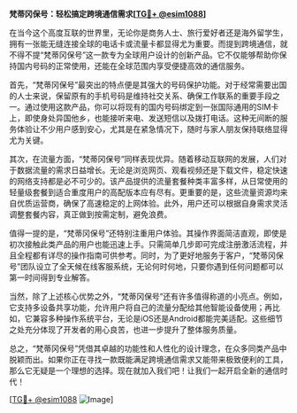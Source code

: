 **梵蒂冈保号：轻松搞定跨境通信需求[[TG💪+ @esim1088](https://t.me/s/esim1088)]**

在当今这个高度互联的世界里，无论你是商务人士、旅行爱好者还是海外留学生，拥有一张能无缝连接全球的电话卡或流量卡都显得尤为重要。而提到跨境通信，就不得不提“梵蒂冈保号”这一款专为全球用户设计的创新产品。它不仅能够帮助你保持国内号码的正常使用，还能在全球范围内享受便捷高效的通信服务。

首先，“梵蒂冈保号”最突出的特点便是其强大的号码保护功能。对于经常需要出国的人士来说，保留原有的手机号码是维持社交关系、确保工作联系的重要手段之一。通过使用这款产品，你可以将现有的国内号码绑定到一张国际通用的SIM卡上，即使身处异国他乡，也能接听来电、发送短信以及拨打电话。这种无间断的服务体验让不少用户感到安心，尤其是在紧急情况下，随时与家人朋友保持联络显得尤为关键。

其次，在流量方面，“梵蒂冈保号”同样表现优异。随着移动互联网的发展，人们对于数据流量的需求日益增长。无论是浏览网页、观看视频还是下载文件，稳定快速的网络支持都是必不可少的。该产品提供的流量套餐种类丰富多样，从日常使用的轻量级套餐到适合重度用户的高配版本应有尽有。更重要的是，这些流量资源均来自优质运营商，确保了高速稳定的上网体验。此外，用户还可以根据自身需求灵活调整套餐内容，真正做到按需定制，避免浪费。

值得一提的是，“梵蒂冈保号”还特别注重用户体验。其操作界面简洁直观，即使是初次接触此类产品的用户也能迅速上手。只需简单几步即可完成注册激活流程，并且全程都有详尽的操作指南可供参考。同时，为了更好地服务于客户，“梵蒂冈保号”团队设立了全天候在线客服系统，无论何时何地，只要你遇到任何问题都可以第一时间得到专业解答。

当然，除了上述核心优势之外，“梵蒂冈保号”还有许多值得称道的小亮点。例如，它支持多设备共享功能，允许用户将自己的流量分配给其他智能设备使用；再比如，它兼容多种操作系统平台，无论是iOS还是Android都能完美适配。这些细节之处充分体现了开发者的用心良苦，也进一步提升了整体服务质量。

总之，“梵蒂冈保号”凭借其卓越的功能性和人性化的设计理念，在众多同类产品中脱颖而出。如果你正在寻找一款既能满足跨境通信需求又能带来极致便利的工具，那么它无疑是一个理想的选择。现在就加入我们吧！让我们一起开启全新的通信时代！

[[TG💪+ @esim1088](https://t.me/s/esim1088) ![Image](https://i.postimg.cc/4NQfJmqS/Snipaste-2025-05-13-00-14-12.png)]